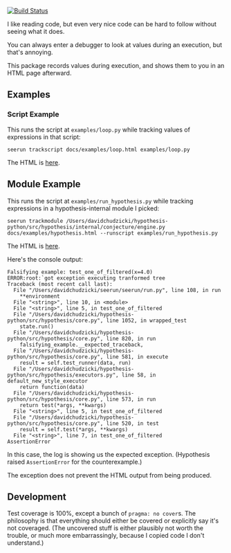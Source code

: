 [![Build Status](https://travis-ci.org/dchudz/seerun.svg?branch=master)](https://travis-ci.org/dchudz/seerun)

I like reading code, but even very nice code can be hard to follow without seeing what it does.

You can always enter a debugger to look at values during an execution, but that's annoying.

This package records values during execution, and shows them to you in an HTML page afterward.

## Examples

### Script Example

This runs the script at `examples/loop.py` while tracking values of expressions in that script:

```
seerun trackscript docs/examples/loop.html examples/loop.py
```

The HTML is [here](https://dchudz.github.io/seerun/examples/loop.html).

## Module Example

This runs the script at `examples/run_hypothesis.py` while tracking expressions in a hypothesis-internal module I picked:

```
seerun trackmodule /Users/davidchudzicki/hypothesis-python/src/hypothesis/internal/conjecture/engine.py docs/examples/hypothesis.html --runscript examples/run_hypothesis.py
```

The HTML is [here](https://dchudz.github.io/seerun/examples/hypothesis.html).

Here's the console output:

```
Falsifying example: test_one_of_filtered(x=4.0)
ERROR:root:`got exception executing tranformed tree
Traceback (most recent call last):
  File "/Users/davidchudzicki/seerun/seerun/run.py", line 108, in run
    **environment
  File "<string>", line 10, in <module>
  File "<string>", line 5, in test_one_of_filtered
  File "/Users/davidchudzicki/hypothesis-python/src/hypothesis/core.py", line 1052, in wrapped_test
    state.run()
  File "/Users/davidchudzicki/hypothesis-python/src/hypothesis/core.py", line 820, in run
    falsifying_example.__expected_traceback,
  File "/Users/davidchudzicki/hypothesis-python/src/hypothesis/core.py", line 581, in execute
    result = self.test_runner(data, run)
  File "/Users/davidchudzicki/hypothesis-python/src/hypothesis/executors.py", line 58, in default_new_style_executor
    return function(data)
  File "/Users/davidchudzicki/hypothesis-python/src/hypothesis/core.py", line 573, in run
    return test(*args, **kwargs)
  File "<string>", line 5, in test_one_of_filtered
  File "/Users/davidchudzicki/hypothesis-python/src/hypothesis/core.py", line 520, in test
    result = self.test(*args, **kwargs)
  File "<string>", line 7, in test_one_of_filtered
AssertionError
```

In this case, the log is showing us the expected exception.  (Hypothesis raised `AssertionError` for the counterexample.)

The exception does not prevent the HTML output from being produced.


## Development

Test coverage is 100%, except a bunch of `pragma: no cover`s. The
philosophy is that everything should either be covered or explicitly
say it's not coveraged. (The uncovered stuff is either plausibly not
worth the trouble, or much more embarrassingly, because I copied code I
don't understand.)
